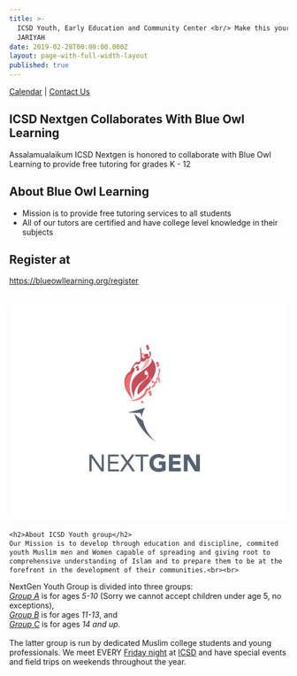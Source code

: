 ```yaml
---
title: >-
  ICSD Youth, Early Education and Community Center <br/> Make this your SADAQAH
  JARIYAH
date: 2019-02-28T00:00:00.000Z
layout: page-with-full-width-layout
published: true
---
```


<style>
  .img {
  	width: 100%;
    padding-top: 75%;
    background-position: 50% 50%;
    background-repeat: no-repeat;
    background-size: cover;
  }
  .gallery-image {
  	padding-top: 3px;
    padding-bottom: 3px;
  }
</style>

<div class="row pb-2">
            <div class="col-12">
                <div class="pull-right">
                  <a class="lh-150" href="{{site.baseurl}}/youth/calendar">Calendar</a> | 
                  <a class="lh-150" href="{{site.baseurl}}/youth/contact-us">Contact Us</a> 
                </div>
            </div>
        </div>

<div class="row">
  <div class="col-12">
    <h2>ICSD Nextgen Collaborates With Blue Owl Learning</h2>
  	<p>Assalamualaikum  ICSD Nextgen  is honored  to collaborate  with Blue Owl Learning to provide free tutoring for grades K - 12</p>
    <h2>About Blue Owl Learning</h2>
        <ul>
        <li>Mission is to provide free tutoring services to all students</li>
        <li>All of our tutors are certified and have college level knowledge in their subjects</li>
        </ul>
    <h2>Register at</h2>
    <a href="https://blueowllearning.org/register" >https://blueowllearning.org/register </a>   
  </div>
</div>
<br>
<br>
<div class="row">
  <div class="col-12 col-md-3">
  	<img src="/media/nextgen-logo.jpeg">
  </div>
  <div class="col-12 col-md-9">
     
    <h2>About ICSD Youth group</h2>
  	Our Mission is to develop through education and discipline, commited youth Muslim men and Women capable of spreading and giving root to comprehensive understanding of Islam and to prepare them to be at the forefront in the development of their communities.<br><br>
NextGen Youth Group is divided into three groups:<br>
<u><i>Group A</i></u> is for ages <i>5-10</i> (Sorry we cannot accept children under age 5, no exceptions),<br>
<u><i>Group B</i></u> is for ages <i>11-13</i>, and <br>
<u><i>Group C</i></u> is for ages <i>14 and up</i>. <br>
<br>
The latter group is run by dedicated Muslim college students and young professionals.
We meet EVERY <u>Friday night</u> at <u>ICSD</u> and have special events and field trips on weekends throughout the year.
  </div>
</div>
<br>
<br>

<div class="row">
  <div class="col-6 col-md-3 gallery-image">
    <a href="{{site.baseurl}}/media/nextgen-img-1.jpg"><div class="img" style="background-image: url('/media/nextgen-img-1.jpg')"></div></a>
  </div>
  <div class="col-6 col-md-3 gallery-image">
    <a href="{{site.baseurl}}/media/nextgen-img-2.jpg"><div class="img" style="background-image: url('/media/nextgen-img-2.jpg');"></div></a>
  </div>
  <div class="col-6 col-md-3 gallery-image">
    <a href="{{site.baseurl}}/media/nextgen-img-3.jpg"><div class="img" style="background-image: url('/media/nextgen-img-3.jpg')"></div></a>
  </div>
  <div class="col-6 col-md-3 gallery-image">
    <a href="{{site.baseurl}}/media/nextgen-img-4.JPG"><div class="img" style="background-image: url('/media/nextgen-img-4.JPG')"></div></a>
  </div>
  <div class="col-6 col-md-3 gallery-image">
    <a href="{{site.baseurl}}/media/nextgen-img-5.jpg"><div class="img" style="background-image: url('/media/nextgen-img-5.jpg')"></div></a>
  </div>
  <div class="col-6 col-md-3 gallery-image">
    <a href="{{site.baseurl}}/media/nextgen-img-6.jpg"><div class="img" style="background-image: url('/media/nextgen-img-6.jpg');"></div></a>
  </div>
  <div class="col-6 col-md-3 gallery-image">
    <a href="{{site.baseurl}}/media/nextgen-img-7.JPG"><div class="img" style="background-image: url('/media/nextgen-img-7.JPG')"></div></a>
  </div>
  <div class="col-6 col-md-3 gallery-image">
    <a href="{{site.baseurl}}/media/nextgen-img-8.JPG"><div class="img" style="background-image: url('/media/nextgen-img-8.JPG')"></div></a>
  </div>
  <div class="col-6 col-md-3 gallery-image">
    <a href="{{site.baseurl}}/media/nextgen-img-9.JPG"><div class="img" style="background-image: url('/media/nextgen-img-9.JPG')"></div></a>
  </div>
  <div class="col-6 col-md-3 gallery-image">
    <a href="{{site.baseurl}}/media/nextgen-img-10.JPG"><div class="img" style="background-image: url('/media/nextgen-img-10.JPG');"></div></a>
  </div>
  <div class="col-6 col-md-3 gallery-image">
    <a href="{{site.baseurl}}/media/nextgen-img-11.JPG"><div class="img" style="background-image: url('/media/nextgen-img-11.JPG')"></div></a>
  </div>
  <div class="col-6 col-md-3 gallery-image">
    <a href="{{site.baseurl}}/media/nextgen-img-12.JPG"><div class="img" style="background-image: url('/media/nextgen-img-12.JPG')"></div></a>
  </div>
  <div class="col-6 col-md-3 gallery-image">
    <a href="{{site.baseurl}}/media/nextgen-img-13.jpg"><div class="img" style="background-image: url('/media/nextgen-img-13.jpg')"></div></a>
  </div>
  <div class="col-6 col-md-3 gallery-image">
    <a href="{{site.baseurl}}/media/nextgen-img-14.jpg"><div class="img" style="background-image: url('/media/nextgen-img-14.jpg');"></div></a>
  </div>
  <div class="col-6 col-md-3 gallery-image">
    <a href="{{site.baseurl}}/media/nextgen-img-15.jpg"><div class="img" style="background-image: url('/media/nextgen-img-15.jpg')"></div></a>
  </div>
  <div class="col-6 col-md-3 gallery-image">
    <a href="{{site.baseurl}}/media/nextgen-img-16.jpg"><div class="img" style="background-image: url('/media/nextgen-img-16.jpg')"></div></a>
  </div>
</div>
